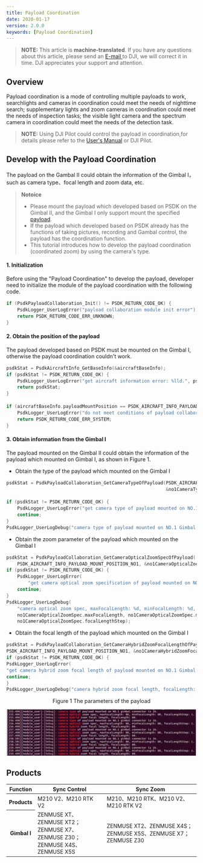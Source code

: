 ```yaml
---
title: Payload Coordination
date: 2020-01-17
version: 2.0.0
keywords: [Payload Coordination]
---
```

> **NOTE:** This article is **machine-translated**. If you have any questions about this article, please send an <a href="mailto:dev@dji.com">E-mail </a>to DJI, we will correct it in time. DJI appreciates your support and attention.

## Overview
Payload coordination is a mode of controlling multiple payloads to work, searchlights and cameras in coordination could meet the needs of nighttime search; supplementary lights and zoom cameras in coordination could meet the needs of inspection tasks; the visible light camera and the spectrum camera in coordination could meet the needs of the detection task.

>**NOTE:** Using DJI Pilot could control the payload in coordination,for details please refer to the <a href="https://www.dji.com/cn/matrice-200-series-v2/info#downloads" target="_blank" rel="external">User's Manual</a> or DJI Pilot.

## Develop with the Payload Coordination
The payload on the Gambal Ⅱ could obtain the information of the Gimbal I，such as camera type、focal length and zoom data, etc.

>**Notoice** 
> * Please mount the payload which developed based on PSDK on the Gimbal Ⅱ, and the Gimbal I only support mount the specified <a href="#t01">payload</a>.
> * If the payload which developed based on PSDK already has the functions of taking pictures, recording and Gambal control, the payload has the coordination function.
> * This tutorial introduces how to develop the payload coordination (coordinated zoom) by using the camera's type.

#### 1. Initialization
Before using the "Payload Coordination" to develop the payload, developer need to initialize the module of the payload coordination with the following code.

```c
if (PsdkPayloadCollaboration_Init() != PSDK_RETURN_CODE_OK) {
    PsdkLogger_UserLogError("payload collaboration module init error");
    return PSDK_RETURN_CODE_ERR_UNKNOWN;
}
```

#### 2. Obtain the position of the payload
The payload developed based on PSDK must be mounted on the Gimbal I, otherwise the payload coordination couldn't work.

```c
psdkStat = PsdkAircraftInfo_GetBaseInfo(&aircraftBaseInfo);
if (psdkStat != PSDK_RETURN_CODE_OK) {
    PsdkLogger_UserLogError("get aircraft information error: %lld.", psdkStat);
    return psdkStat;
}

if (aircraftBaseInfo.payloadMountPosition == PSDK_AIRCRAFT_INFO_PAYLOAD_MOUNT_POSITION_NO1) {
    PsdkLogger_UserLogError("do not meet conditions of payload collaboration.");
    return PSDK_RETURN_CODE_ERR_SYSTEM;
}
```

#### 3. Obtain information from the Gimbal I
The payload mounted on the Gimbal Ⅱ could obtain the information of the payload which mounted on Gimbal I, as shown in Figure 1.

* Obtain the type of the payload which mounted on the Gimbal I

```c
psdkStat = PsdkPayloadCollaboration_GetCameraTypeOfPayload(PSDK_AIRCRAFT_INFO_PAYLOAD_MOUNT_POSITION_NO1,
                                                           &no1CameraType);

if (psdkStat != PSDK_RETURN_CODE_OK) {
    PsdkLogger_UserLogError("get camera type of payload mounted on NO.1 Gimbal connector error.");
    continue;
}
PsdkLogger_UserLogDebug("camera type of payload mounted on NO.1 Gimbal connector is %d.", no1CameraType);
```
* Obtain the zoom parameter of the payload which mounted on the Gimbal I

```c
psdkStat = PsdkPayloadCollaboration_GetCameraOpticalZoomSpecOfPayload(
    PSDK_AIRCRAFT_INFO_PAYLOAD_MOUNT_POSITION_NO1, &no1CameraOpticalZoomSpec);
if (psdkStat != PSDK_RETURN_CODE_OK) {
    PsdkLogger_UserLogError(
        "get camera optical zoom specification of payload mounted on NO.1 Gimbal connector error.");
    continue;
}
PsdkLogger_UserLogDebug(
    "camera optical zoom spec, maxFocalLength: %d, minFocalLength: %d, focalLengthStep: %d.",
    no1CameraOpticalZoomSpec.maxFocalLength, no1CameraOpticalZoomSpec.minFocalLength,
    no1CameraOpticalZoomSpec.focalLengthStep);
```

* Obtain the focal length of the payload which mounted on the Gimbal I

```c
psdkStat = PsdkPayloadCollaboration_GetCameraHybridZoomFocalLengthOfPayload(
PSDK_AIRCRAFT_INFO_PAYLOAD_MOUNT_POSITION_NO1, &no1CameraHybridZoomFocalLength);
if (psdkStat != PSDK_RETURN_CODE_OK) {
PsdkLogger_UserLogError(
"get camera hybrid zoom focal length of payload mounted on NO.1 Gimbal connector error.");
continue;
}
PsdkLogger_UserLogDebug("camera hybrid zoom focal length, focalLength: %d.", no1CameraHybridZoomFocalLength);
```
<div>
<div style="text-align: center"><p> Figure 1 The parameters of the payload </p>
</div>
<div style="text-align: center"><p><span>
      <img src="../images/payload_collaboration_camera_info_push.png" width="500" alt/></span></p>
</div></div>

## Products
<table id="t01">
  <thead>
    <tr>
      <th>Function</th>
      <th>Sync Control</th>
      <th>Sync Zoom</th>
    </tr>
  </thead>
  <tbody>
    <tr>
      <th>Products </th>
      <td>M210 V2、M210 RTK V2</td>
      <td>M210、M210 RTK、M210 V2、M210 RTK V2</td>
    </tr>
    <tr>
      <th>Gimbal I</th>
      <td>ZENMUSE XT、ZENMUSE XT2；</br>ZENMUSE X7、ZENMUSE Z30；</br>ZENMUSE X4S、ZENMUSE X5S</td>
      <td>ZENMUSE XT2、ZENMUSE X4S；</br>ZENMUSE X5S、ZENMUSE X7；</br>ZENMUSE Z30</td>
    </tr>
  </tbody>
</table>

